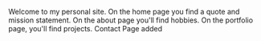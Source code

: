 Welcome to my personal site. 
On the home page you find a quote and mission statement.
On the about page you'll find hobbies.
On the portfolio page, you'll find projects.
Contact Page added 